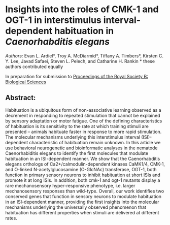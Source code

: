 # Insights into the roles of CMK-1 and OGT-1 in interstimulus interval-dependent habituation in *Caenorhabditis elegans*

*Authors:* Evan L. Ardiel\*, Troy A. McDiarmid\*, Tiffany A. Timbers\*, Kirsten C. Y. Lee, Javad Safaei, Steven L. Pelech, and Catharine H. Rankin
\* these authors contributed equally


In preparation for submission to [Proceedings of the Royal Society B: Biological Sciences](http://rspb.royalsocietypublishing.org/)

## Abstract:
Habituation is a ubiquitous form of non-associative learning observed as a decrement in responding to repeated stimulation that cannot be explained by sensory adaptation or motor fatigue. One of the defining characteristics of habituation is its sensitivity to the rate at which training stimuli are presented – animals habituate faster in response to more rapid stimulation. The molecular mechanisms underlying this interstimulus interval (ISI)-dependent characteristic of habituation remain unknown. In this article we use behavioral neurogenetic and bioinformatic analyses in the nematode Caenorhabiditis elegans to identify the first molecules that modulate habituation in an ISI-dependent manner. We show that the Caenorhabditis elegans orthologs of Ca2+/calmodulin-dependent kinases CaMK1/4, CMK-1, and O-linked N-acetylglucosamine (O-GlcNAc) transferase, OGT-1, both function in primary sensory neurons to inhibit habituation at short ISIs and promote it at long ISIs. In addition, both cmk-1 and ogt-1 mutants display a rare mechanosensory hyper-responsive phenotype, i.e. larger mechanosensory responses than wild-type. Overall, our work identifies two conserved genes that function in sensory neurons to modulate habituation in an ISI-dependent manner, providing the first insights into the molecular mechanisms underlying the universally observed phenomenon that habituation has different properties when stimuli are delivered at different rates.
